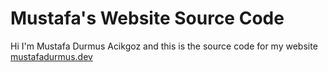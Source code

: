 # Mustafa's Website Source Code

Hi I'm Mustafa Durmus Acikgoz and this is the source code for my website [mustafadurmus.dev](mustafadurmus.dev)


